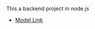 This a backend project in node.js
- [Model Link](https://app.eraser.io/workspace/YtPqZ1VogxGy1jzIDkzj)
